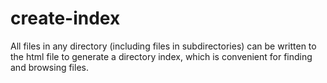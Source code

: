 # create-index
All files in any directory (including files in subdirectories) can be written to the html file to generate a directory index, which is convenient for finding and browsing files.
